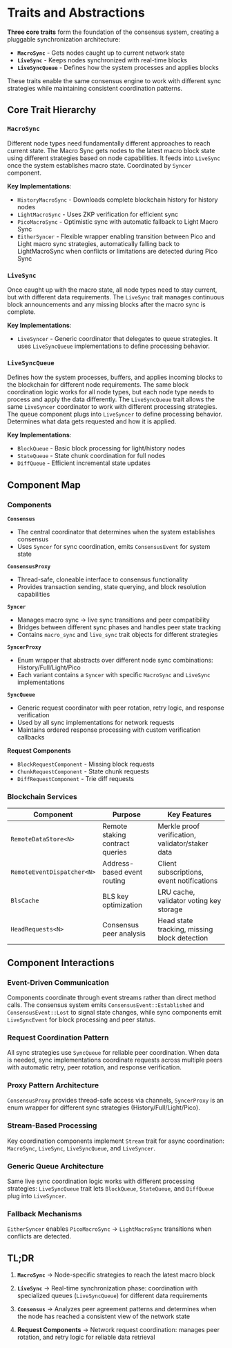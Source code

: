 # Traits and Abstractions

**Three core traits** form the foundation of the consensus system, creating a pluggable synchronization architecture:

- **`MacroSync`** - Gets nodes caught up to current network state
- **`LiveSync`** - Keeps nodes synchronized with real-time blocks
- **`LiveSyncQueue`** - Defines how the system processes and applies blocks

These traits enable the same consensus engine to work with different sync strategies while maintaining consistent coordination patterns.

## Core Trait Hierarchy

### `MacroSync`

Different node types need fundamentally different approaches to reach current state. The Macro Sync gets nodes to the latest macro block state using different strategies based on node capabilities. It feeds into `LiveSync` once the system establishes macro state. Coordinated by `Syncer` component.

**Key Implementations**:

- `HistoryMacroSync` - Downloads complete blockchain history for history nodes
- `LightMacroSync` - Uses ZKP verification for efficient sync
- `PicoMacroSync` - Optimistic sync with automatic fallback to Light Macro Sync
- `EitherSyncer` - Flexible wrapper enabling transition between Pico and Light macro sync strategies, automatically falling back to LightMacroSync when conflicts or limitations are detected during Pico Sync

### `LiveSync`

Once caught up with the macro state, all node types need to stay current, but with different data requirements. The `LiveSync` trait manages continuous block announcements and any missing blocks after the macro sync is complete.

**Key Implementations**:

- `LiveSyncer` - Generic coordinator that delegates to queue strategies. It uses `LiveSyncQueue` implementations to define processing behavior.

### `LiveSyncQueue`

Defines how the system processes, buffers, and applies incoming blocks to the blockchain for different node requirements. The same block coordination logic works for all node types, but each node type needs to process and apply the data differently. The `LiveSyncQueue` trait allows the same `LiveSyncer` coordinator to work with different processing strategies. The queue component plugs into `LiveSyncer` to define processing behavior. Determines what data gets requested and how it is applied.

**Key Implementations**:

- `BlockQueue` - Basic block processing for light/history nodes
- `StateQueue` - State chunk coordination for full nodes
- `DiffQueue` - Efficient incremental state updates

## Component Map

### Components

**`Consensus`**

- The central coordinator that determines when the system establishes consensus
- Uses `Syncer` for sync coordination, emits `ConsensusEvent` for system state

**`ConsensusProxy`**

- Thread-safe, cloneable interface to consensus functionality
- Provides transaction sending, state querying, and block resolution capabilities

**`Syncer`**

- Manages macro sync → live sync transitions and peer compatibility
- Bridges between different sync phases and handles peer state tracking
- Contains `macro_sync` and `live_sync` trait objects for different strategies

**`SyncerProxy`**

- Enum wrapper that abstracts over different node sync combinations: History/Full/Light/Pico
- Each variant contains a `Syncer` with specific `MacroSync` and `LiveSync` implementations

**`SyncQueue`**

- Generic request coordinator with peer rotation, retry logic, and response verification
- Used by all sync implementations for network requests
- Maintains ordered response processing with custom verification callbacks

**Request Components**

- `BlockRequestComponent` - Missing block requests
- `ChunkRequestComponent` - State chunk requests
- `DiffRequestComponent` - Trie diff requests

### Blockchain Services

| Component | Purpose | Key Features |
|-----------|---------|--------------|
| `RemoteDataStore<N>` | Remote staking contract queries | Merkle proof verification, validator/staker data |
| `RemoteEventDispatcher<N>` | Address-based event routing | Client subscriptions, event notifications |
| `BlsCache` | BLS key optimization | LRU cache, validator voting key storage |
| `HeadRequests<N>` | Consensus peer analysis | Head state tracking, missing block detection |

## Component Interactions

### Event-Driven Communication

Components coordinate through event streams rather than direct method calls. The consensus system emits `ConsensusEvent::Established` and `ConsensusEvent::Lost` to signal state changes, while sync components emit `LiveSyncEvent` for block processing and peer status.

### Request Coordination Pattern

All sync strategies use `SyncQueue` for reliable peer coordination. When data is needed, sync implementations coordinate requests across multiple peers with automatic retry, peer rotation, and response verification.

### Proxy Pattern Architecture

`ConsensusProxy` provides thread-safe access via channels, `SyncerProxy` is an enum wrapper for different sync strategies (History/Full/Light/Pico).

### Stream-Based Processing

Key coordination components implement `Stream` trait for async coordination: `MacroSync`, `LiveSync`, `LiveSyncQueue`, and `LiveSyncer`.

### Generic Queue Architecture

Same live sync coordination logic works with different processing strategies: `LiveSyncQueue` trait lets `BlockQueue`, `StateQueue`, and `DiffQueue` plug into `LiveSyncer`.

### Fallback Mechanisms

`EitherSyncer` enables `PicoMacroSync` → `LightMacroSync` transitions when conflicts are detected.

## TL;DR

1. **`MacroSync`** → Node-specific strategies to reach the latest macro block

2. **`LiveSync`** → Real-time synchronization phase: coordination with specialized queues (`LiveSyncQueue`) for different data requirements

3. **`Consensus`** → Analyzes peer agreement patterns and determines when the node has reached a consistent view of the network state

4. **Request Components** → Network request coordination: manages peer rotation, and retry logic for reliable data retrieval
